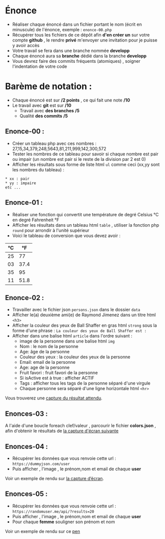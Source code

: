 # Énonce

- Réaliser chaque énoncé dans un fichier portant le nom (écrit en minuscule) de l'énonce, exemple : `enonce-00.php`
- Récupérer tous les fichiers de ce dépôt afin **d'en créer un** sur votre compte **github** , le rendre **privé** m'envoyer une invitation pour je puisse y avoir accès
- Votre travail se fera dans une branche nommée **developp**
- Chaque énoncé aura sa **branche** dédié dans la branche **developp**
- Vous devrez faire des commits fréquents (atomiques) , soigner l'indentation de votre code

# Barème de notation :

- Chaque énoncé est sur **/2 points** , ce qui fait une note **/10**
- Le travail avec **git** est sur **/10**
  - Travail avec **des branches** **/5**
  - Qualité **des commits** **/5**

## Enonce-00 :

- Créer un tableau php avec ces nombres : 27,15,34,379,248,5643,81,211,999,142,300,572
- Tester les nombres de ce tableau pour savoir si chaque nombre est pair ou impair (un nombre est pair si le reste de la division par 2 est 0)
- Afficher les résultats sous forme de liste html `ul` comme ceci (xx,yy sont les nombres du tableau) :

```
* xx : pair
* yy : impaire
etc ...
```

## Enonce-01 : 

- Réaliser une fonction qui convertit une température de degré Celsius °C en degré Fahrenheit °F 
- Afficher les résultats dans un tableau html `table` , utiliser la fonction php `round` pour arrondir à l'unité supérieur
- Voici le tableau de conversion que vous devez avoir :

| °C | °F |
|--- |--- |
| 25 | 77 |
| 03 | 37.4 |
| 35 | 95 |
| 11 | 51.8 |


## Enonce-02 :

- Travailler avec le fichier json `persons.json` dans le dossier `data`
- Afficher le(a) deuxième ami(e) de Raymond Jimenez dans un titre html `<h3>`
- Afficher la couleur des yeux de Ball Shaffer en gras html `strong` sous la forme d'une phrase : `La couleur des yeux de Ball Shaffer est :`
- Afficher dans une balise html `article` dans l'ordre suivant :
	- image de la personne dans une balise html `img`
	- Nom : le nom de la personne
	- Age: âge de la personne
	- Couleur des yeux : la couleur des yeux de la personne
	- Email: email de la personne
	- Age: age de la personne
	- Fruit favori : fruit favori de la personne
	- Si isActive est à true : afficher ACTIF
	- Tags : afficher tous les tags de la personne séparé d'une virgule
	- Chaque personne sera séparé d'une ligne horizontale html `<hr>` 

Vous trouverez une [capture du résultat attendu](./data/resultat-enonces-02.png).

## Enonces-03 :

A l'aide d'une boucle foreach clef/valeur , parcourir le fichier **colors.json** , afin  d'obtenir le résultats de [la capture d'écran suivante](./data/resultat-enonces-03.png)

## Enonces-04 :

- Récupérer les données que vous renvoie cette url : `https://dummyjson.com/user` 
- Puis afficher , l'image , le prénom,nom et email de chaque **user**

Voir un exemple de rendu sur [la capture d’écran](./data/dummyjson_user_screenshot.png).

## Enonces-05 :

- Récupérer les données que vous renvoie cette url : `https://randomuser.me/api/?results=20` 
- Puis afficher , l'image , le prénom,nom et email de chaque **user**
- Pour chaque **femme** souligner son prénom et nom

Voir un exemple de rendu sur ce [pen](https://codepen.io/medker/pen/BaZyyXw)
